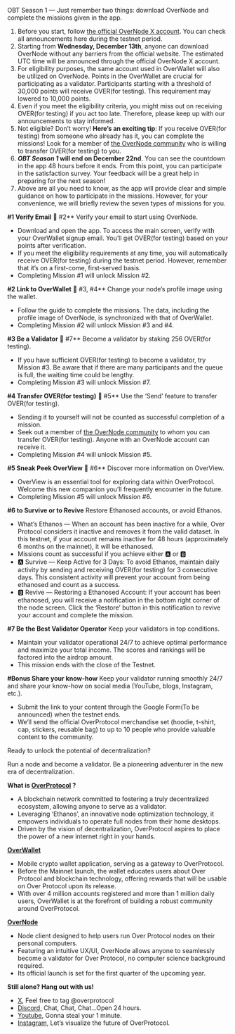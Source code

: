 ﻿OBT Season 1 — Just remember two things: download OverNode and complete the missions given in the app.

1. Before you start, follow [the official OverNode X account](https://twitter.com/lightfullnodes). You can check all announcements here during the testnet period.
1. Starting from **Wednesday, December 13th**, anyone can download OverNode without any barriers from the official website. The estimated UTC time will be announced through the official OverNode X account.
1. For eligibility purposes, the same account used in OverWallet will also be utilized on OverNode. Points in the OverWallet are crucial for participating as a validator. Participants starting with a threshold of 30,000 points will receive OVER(for testing). This requirement may lowered to 10,000 points.
1. Even if you meet the eligibility criteria, you might miss out on receiving OVER(for testing) if you act too late. Therefore, please keep up with our announcements to stay informed.
1. Not eligible? Don’t worry! **Here’s an exciting tip**: If you receive OVER(for testing) from someone who already has it, you can complete the missions! Look for a member of [the OverNode community](https://twitter.com/i/communities/1711969874950635846) who is willing to transfer OVER(for testing) to you.
1. ***OBT Season 1* will end on December 22nd**. You can see the countdown in the app 48 hours before it ends. From this point, you can participate in the satisfaction survey. Your feedback will be a great help in preparing for the next season!
1. Above are all you need to know, as the app will provide clear and simple guidance on how to participate in the missions. However, for your convenience, we will briefly review the seven types of missions for you.

**#1 Verify Email** 🔐 #2**
Verify your email to start using OverNode.

- Download and open the app. To access the main screen, verify with your OverWallet signup email. You’ll get OVER(for testing) based on your points after verification.
- If you meet the eligibility requirements at any time, you will automatically receive OVER(for testing) during the testnet period. However, remember that it’s on a first-come, first-served basis.
- Completing Mission #1 will unlock Mission #2.

**#2 Link to OverWallet** 🔐 #3, #4**
Change your node’s profile image using the wallet.

- Follow the guide to complete the missions. The data, including the profile image of OverNode, is synchronized with that of OverWallet.
- Completing Mission #2 will unlock Mission #3 and #4.

**#3 Be a Validator** 🔐 #7**
Become a validator by staking 256 OVER(for testing).

- If you have sufficient OVER(for testing) to become a validator, try Mission #3️. Be aware that if there are many participants and the queue is full, the waiting time could be lengthy.
- Completing Mission #3 will unlock Mission #7.

**#4 Transfer OVER(for testing)** 🔐 ️#5**
Use the ‘Send’ feature to transfer OVER(for testing).

- Sending it to yourself will not be counted as successful completion of a mission.
- Seek out a member of [the OverNode community](https://twitter.com/i/communities/1711969874950635846) to whom you can transfer OVER(for testing). Anyone with an OverNode account can receive it.
- Completing Mission #4 will unlock Mission #5.

**#5 Sneak Peek OverView** 🔐 ️#6**
Discover more information on OverView.

- OverView is an essential tool for exploring data within OverProtocol. Welcome this new companion you’ll frequently encounter in the future.
- Completing Mission #5 will unlock Mission #6.

**#6 to Survive or to Revive**
Restore Ethanosed accounts, or avoid Ethanos.

- What’s Ethanos — When an account has been inactive for a while, Over Protocol considers it inactive and removes it from the valid dataset. In this testnet, if your account remains inactive for 48 hours (approximately 6 months on the mainnet), it will be ethanosed.
- Missions count as successful if you achieve either 🅰️ or 🅱️
- 🅰️ Survive — Keep Active for 3 Days: To avoid Ethanos, maintain daily activity by sending and receiving OVER(for testing) for 3 consecutive days. This consistent activity will prevent your account from being ethanosed and count as a success.
- 🅱️ Revive — Restoring a Ethanosed Account: If your account has been ethanosed, you will receive a notification in the bottom right corner of the node screen. Click the ‘Restore’ button in this notification to revive your account and complete the mission.

**#7 Be the Best Validator Operator**
Keep your validators in top conditions.

- Maintain your validator operational 24/7 to achieve optimal performance and maximize your total income. The scores and rankings will be factored into the airdrop amount.
- This mission ends with the close of the Testnet.

**#Bonus Share your know-how**
Keep your validator running smoothly 24/7 and share your know-how on social media (YouTube, blogs, Instagram, etc.).

- Submit the link to your content through the Google Form(To be announced) when the testnet ends.
- We’ll send the official OverProtocol merchandise set (hoodie, t-shirt, cap, stickers, reusable bag) to up to 10 people who provide valuable content to the community.

Ready to unlock the potential of decentralization?

Run a node and become a validator. Be a pioneering adventurer in the new era of decentralization.

**What is [OverProtocol](https://over.network/) ?**

- A blockchain network committed to fostering a truly decentralized ecosystem, allowing anyone to serve as a validator.
- Leveraging ‘Ethanos’, an innovative node optimization technology, it empowers individuals to operate full nodes from their home desktops.
- Driven by the vision of decentralization, OverProtocol aspires to place the power of a new internet right in your hands.

[**OverWallet**](https://over.network/overwallet)

- Mobile crypto wallet application, serving as a gateway to OverProtocol.
- Before the Mainnet launch, the wallet educates users about Over Protocol and blockchain technology, offering rewards that will be usable on Over Protocol upon its release.
- With over 4 million accounts registered and more than 1 million daily users, OverWallet is at the forefront of building a robust community around OverProtocol.

[**OverNode**](https://over.network/overnode)

- Node client designed to help users run Over Protocol nodes on their personal computers.
- Featuring an intuitive UX/UI, OverNode allows anyone to seamlessly become a validator for Over Protocol, no computer science background required.
- Its official launch is set for the first quarter of the upcoming year.

**Still alone? Hang out with us!**

- [X](https://twitter.com/overprotocol), Feel free to tag @overprotocol
- [Discord,](http://discord.gg/overprotocol) Chat, Chat, Chat…Open 24 hours.
- [Youtube](https://www.youtube.com/@overprotocol), Gonna steal your 1 minute.
- [Instagram](https://www.instagram.com/over_protocol/), Let’s visualize the future of OverProtocol.

